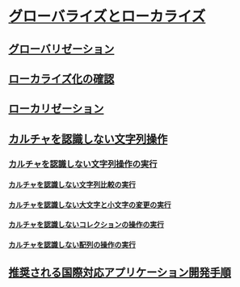 # [グローバライズとローカライズ](index.md)
## [グローバリゼーション](globalization.md)
## [ローカライズ化の確認](localizability-review.md)
## [ローカリゼーション](localization.md)
## [カルチャを認識しない文字列操作](culture-insensitive-string-operations.md)
### [カルチャを認識しない文字列操作の実行](performing-culture-insensitive-string-operations.md)
#### [カルチャを認識しない文字列比較の実行](performing-culture-insensitive-string-comparisons.md)
#### [カルチャを認識しない大文字と小文字の変更の実行](performing-culture-insensitive-case-changes.md)
#### [カルチャを認識しないコレクションの操作の実行](performing-culture-insensitive-string-operations-in-collections.md)
#### [カルチャを認識しない配列の操作の実行](performing-culture-insensitive-string-operations-in-arrays.md)
## [推奨される国際対応アプリケーション開発手順](best-practices-for-developing-world-ready-apps.md)
